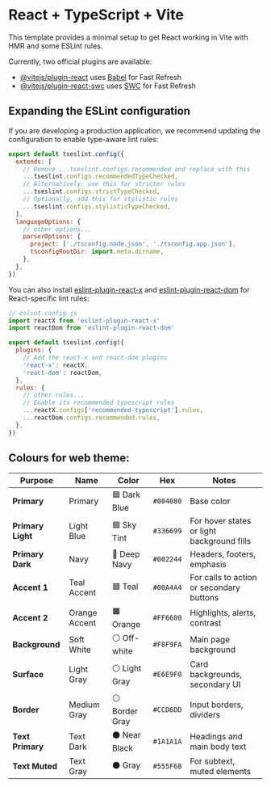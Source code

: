 # React + TypeScript + Vite

This template provides a minimal setup to get React working in Vite with HMR and some ESLint rules.

Currently, two official plugins are available:

- [@vitejs/plugin-react](https://github.com/vitejs/vite-plugin-react/blob/main/packages/plugin-react) uses [Babel](https://babeljs.io/) for Fast Refresh
- [@vitejs/plugin-react-swc](https://github.com/vitejs/vite-plugin-react/blob/main/packages/plugin-react-swc) uses [SWC](https://swc.rs/) for Fast Refresh

## Expanding the ESLint configuration

If you are developing a production application, we recommend updating the configuration to enable type-aware lint rules:

```js
export default tseslint.config({
  extends: [
    // Remove ...tseslint.configs.recommended and replace with this
    ...tseslint.configs.recommendedTypeChecked,
    // Alternatively, use this for stricter rules
    ...tseslint.configs.strictTypeChecked,
    // Optionally, add this for stylistic rules
    ...tseslint.configs.stylisticTypeChecked,
  ],
  languageOptions: {
    // other options...
    parserOptions: {
      project: ['./tsconfig.node.json', './tsconfig.app.json'],
      tsconfigRootDir: import.meta.dirname,
    },
  },
})
```

You can also install [eslint-plugin-react-x](https://github.com/Rel1cx/eslint-react/tree/main/packages/plugins/eslint-plugin-react-x) and [eslint-plugin-react-dom](https://github.com/Rel1cx/eslint-react/tree/main/packages/plugins/eslint-plugin-react-dom) for React-specific lint rules:

```js
// eslint.config.js
import reactX from 'eslint-plugin-react-x'
import reactDom from 'eslint-plugin-react-dom'

export default tseslint.config({
  plugins: {
    // Add the react-x and react-dom plugins
    'react-x': reactX,
    'react-dom': reactDom,
  },
  rules: {
    // other rules...
    // Enable its recommended typescript rules
    ...reactX.configs['recommended-typescript'].rules,
    ...reactDom.configs.recommended.rules,
  },
})
```


## Colours for web theme:

| Purpose           | Name          | Color         | Hex       | Notes                                      |
| ----------------- | ------------- | ------------- | --------- | ------------------------------------------ |
| **Primary**       | Primary       | 🟦 Dark Blue  | `#004080` | Base color                                 |
| **Primary Light** | Light Blue    | 🟦 Sky Tint   | `#336699` | For hover states or light background fills |
| **Primary Dark**  | Navy          | 🔵 Deep Navy  | `#002244` | Headers, footers, emphasis                 |
| **Accent 1**      | Teal Accent   | 🟩 Teal       | `#00A4A4` | For calls to action or secondary buttons   |
| **Accent 2**      | Orange Accent | 🟧 Orange     | `#FF6600` | Highlights, alerts, contrast               |
| **Background**    | Soft White    | ⚪ Off-white   | `#F8F9FA` | Main page background                       |
| **Surface**       | Light Gray    | ⚪ Light Gray  | `#E6E9F0` | Card backgrounds, secondary UI             |
| **Border**        | Medium Gray   | ⚪ Border Gray | `#CCD6DD` | Input borders, dividers                    |
| **Text Primary**  | Text Dark     | ⚫ Near Black  | `#1A1A1A` | Headings and main body text                |
| **Text Muted**    | Text Gray     | ⚫ Gray        | `#555F6B` | For subtext, muted elements                |

